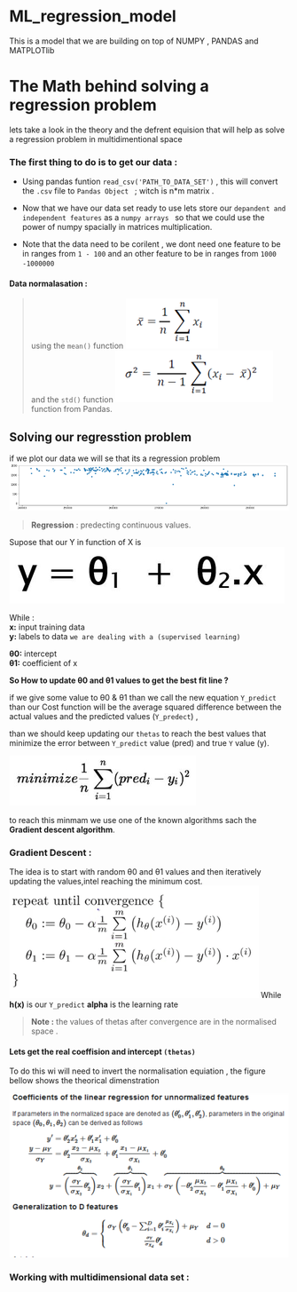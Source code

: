 # ML_regression_model
This is a model that we are building on top of NUMPY , PANDAS and  MATPLOTlib 


 # The Math behind solving a regression problem
 lets take a look in the theory and the defrent equision that will help as solve a regression problem in multidimentional space
### **The first thing to do is to get our data :**
* Using pandas funtion ``read_csv('PATH_TO_DATA_SET')`` , this will 
convert the ` .csv ` file to  `Pandas Object ` ; witch is n*m matrix . 
* Now that we have our data set ready to use lets store our `depandent and independent features` as a `numpy arrays ` so that we could use the power of numpy spacially in matrices multiplication.

* Note that the data need to be corilent , we dont need one feature to be in ranges from `1 - 100` and an other feature to be in ranges from  `1000 -1000000`

#### Data normalasation  : 

> using the `mean()` function <img src ="img/mean().png"> 
<br> and the `std()` function <img src ="img/standard deviation.png"> function from Pandas. 

## Solving our regresstion problem 
if we plot our data we will se that its a regression problem 
<img src="img/regression problem.png">



> **Regression** : predecting continuous values.

Supose that our Y in function of X is <img src="img/y(x).jpg">

While : <br>
**x:** input training data <br>
**y:** labels to data `we are dealing with a (supervised learning)`<br>


**θ0:** intercept<br>
**θ1:** coefficient of x<br>

**So How to update θ0 and θ1 values to get the best fit line ?**

if we give some value to θ0 & θ1 than we call the new equation `Y_predict` than our Cost function will be  the average squared difference between the actual values and the predicted values (`Y_predect`)  , 

than we should keep updating our `thetas` to reach the best values that minimize the error between `Y_predict` value (pred) and true `Y` value (y). 

<img src='img/LR-cost-function.jpg'>

to reach this minmam we use one of the known algorithms sach 
the **Gradient descent algorithm**.

### Gradient Descent : 
The idea is to start with random θ0 and θ1 values and then iteratively updating the values,intel reaching the minimum cost.
<img src='img/gradient_descent.png'>
While **h(x)** is our `Y_predict` 
**alpha** is the learning rate 

>**Note :** the values of thetas after convergence are in the normalised space .
#### Lets get the real coeffision and intercept `(thetas)`
To do this wi will need to invert the normalisation equiation , the figure bellow shows the theorical dimenstration 

<img src="img/unNormalisation.png"/>


### Working with  multidimensional data set : 
